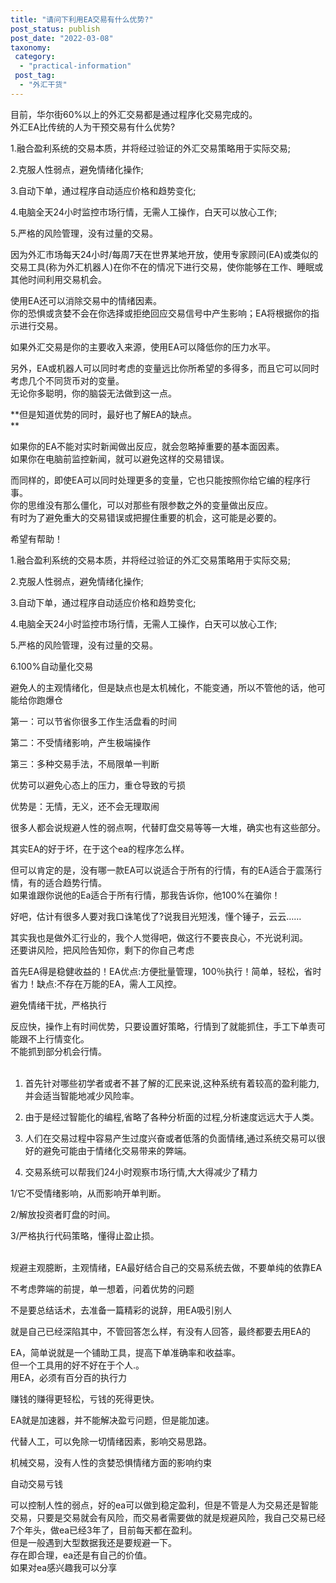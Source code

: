 ```yaml
---
title: "请问下利用EA交易有什么优势?"
post_status: publish
post_date: "2022-03-08"
taxonomy:
 category: 
  - "practical-information"
 post_tag: 
  - "外汇干货"
---
```


目前，华尔街60%以上的外汇交易都是通过程序化交易完成的。  
外汇EA比传统的人为干预交易有什么优势?

1.融合盈利系统的交易本质，并将经过验证的外汇交易策略用于实际交易;

2.克服人性弱点，避免情绪化操作;

3.自动下单，通过程序自动适应价格和趋势变化;

4.电脑全天24小时监控市场行情，无需人工操作，白天可以放心工作;

5.严格的风险管理，没有过量的交易。  

因为外汇市场每天24小时/每周7天在世界某地开放，使用专家顾问(EA)或类似的交易工具(称为外汇机器人)在你不在的情况下进行交易，使你能够在工作、睡眠或其他时间利用交易机会。  
  
  
使用EA还可以消除交易中的情绪因素。  
你的恐惧或贪婪不会在你选择或拒绝回应交易信号中产生影响；EA将根据你的指示进行交易。  
  
  
如果外汇交易是你的主要收入来源，使用EA可以降低你的压力水平。  
  
  
另外，EA或机器人可以同时考虑的变量远比你所希望的多得多，而且它可以同时考虑几个不同货币对的变量。  
无论你多聪明，你的脑袋无法做到这一点。  
  
  
**但是知道优势的同时，最好也了解EA的缺点。  
**  
  
如果你的EA不能对实时新闻做出反应，就会忽略掉重要的基本面因素。  
如果你在电脑前监控新闻，就可以避免这样的交易错误。  
  
  
而同样的，即使EA可以同时处理更多的变量，它也只能按照你给它编的程序行事。  
你的思维没有那么僵化，可以对那些有限参数之外的变量做出反应。  
有时为了避免重大的交易错误或把握住重要的机会，这可能是必要的。  
  
  
希望有帮助！  

1.融合盈利系统的交易本质，并将经过验证的外汇交易策略用于实际交易;

2.克服人性弱点，避免情绪化操作;  

3.自动下单，通过程序自动适应价格和趋势变化;  

4.电脑全天24小时监控市场行情，无需人工操作，白天可以放心工作;  

5.严格的风险管理，没有过量的交易。  

6.100%自动量化交易

避免人的主观情绪化，但是缺点也是太机械化，不能变通，所以不管他的话，他可能给你跑爆仓

第一：可以节省你很多工作生活盘看的时间

第二：​不受情绪影响，产生极端操作

第三：多种交易手法，不局限单一判断​

优势可以避免心态上的压力，重仓导致的亏损

优势是：无情，无义，还不会无理取闹

很多人都会说规避人性的弱点啊，代替盯盘交易等等一大堆，确实也有这些部分。  
  

其实EA的好于坏，在于这个ea的程序怎么样。  
  

但可以肯定的是，没有哪一款EA可以说适合于所有的行情，有的EA适合于震荡行情，有的适合趋势行情。  
如果谁跟你说他的Ea适合于所有行情，那我告诉你，他100%在骗你！

好吧，估计有很多人要对我口诛笔伐了?说我目光短浅，懂个锤子，云云……

其实我也是做外汇行业的，我个人觉得吧，做这行不要丧良心，不光说利润。  
还要讲风险，把风险告知你，剩下的你自己考虑

首先EA得是稳健收益的！EA优点:方便批量管理，100％执行！简单，轻松，省时省力！缺点:不存在万能的EA，需人工风控。  

避免情绪干扰，严格执行

反应快，操作上有时间优势，只要设置好策略，行情到了就能抓住，手工下单责可能跟不上行情变化。  
不能抓到部分机会行情。  
​

1. 首先针对哪些初学者或者不甚了解的汇民来说,这种系统有着较高的盈利能力,并会适当智能地减少风险率。  

2. 由于是经过智能化的编程,省略了各种分析面的过程,分析速度远远大于人类。  

3. 人们在交易过程中容易产生过度兴奋或者低落的负面情绪,通过系统交易可以很好的避免可能由于情绪化交易带来的弊端。  

4. 交易系统可以帮我们24小时观察市场行情,大大得减少了精力

1/它不受情绪影响，从而影响开单判断。  

2/解放投资者盯盘的时间。  

3/严格执行代码策略，懂得止盈止损。  
​

规避主观臆断，主观情绪，EA最好结合自己的交易系统去做，不要单纯的依靠EA

不考虑弊端的前提，单一想着，问着优势的问题

不是要总结话术，去准备一篇精彩的说辞，用EA吸引别人

就是自己已经深陷其中，不管回答怎么样，有没有人回答，最终都要去用EA的

EA，简单说就是一个铺助工具，提高下单准确率和收益率。  
但一个工具用的好不好在于个人.。  
用EA，必须有百分百的执行力

赚钱的赚得更轻松，亏钱的死得更快。  

EA就是加速器，并不能解决盈亏问题，但是能加速。  

代替人工，可以免除一切情绪因素，影响交易思路。  

机械交易，没有人性的贪婪恐惧情绪方面的影响约束

自动交易亏钱

可以控制人性的弱点，好的ea可以做到稳定盈利，但是不管是人为交易还是智能交易，只要是交易就会有风险，而交易者需要做的就是规避风险，我自己交易已经7个年头，做ea已经3年了，目前每天都在盈利。  
但是一般遇到大型数据我还是要规避一下。  
存在即合理，ea还是有自己的价值。  
如果对ea感兴趣我可以分享
